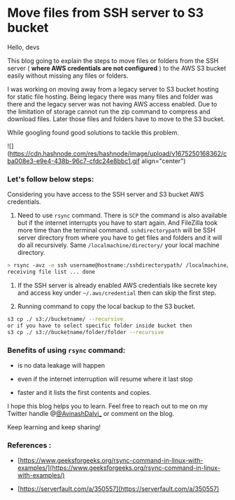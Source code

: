 # Move files from SSH server to S3 bucket

Hello, devs

This blog going to explain the steps to move files or folders from the SSH server ( **where AWS credentials are not configured** ) to the AWS S3 bucket easily without missing any files or folders.

I was working on moving away from a legacy server to S3 bucket hosting for static file hosting. Being legacy there was many files and folder was there and the legacy server was not having AWS access enabled. Due to the limitation of storage cannot run the zip command to compress and download files. Later those files and folders have to move to the S3 bucket.

While googling found good solutions to tackle this problem.

![](https://cdn.hashnode.com/res/hashnode/image/upload/v1675250168362/cba008e3-e9e4-438b-96c7-cfdc24e8bbc1.gif align="center")

### Let's follow below steps:

Considering you have access to the SSH server and S3 bucket AWS credentials.

1. Need to use `rsync` command. There is `SCP` the command is also available but if the internet interrupts you have to start again. And FileZilla took more time than the terminal command. `sshdirectorypath` will be SSH server directory from where you have to get files and folders and it will do all recursively. Same `/localmachine/directory/` your local machine directory.
    

```bash
> rsync -avz -e ssh username@hostname:/sshdirectorypath/ /localmachine/directory/
receiving file list ... done
```

1. If the SSH server is already enabled AWS credentials like secrete key and access key under `~/.aws/credential` then can skip the first step.
    
2. Running command to copy the local backup to the S3 bucket.
    

```bash
s3 cp ./ s3://bucketname/ --recursive
or if you have to select specific folder inside bucket then 
s3 cp ./ s3://bucketname/folder/folder --recursive
```

### Benefits of using `rsync` command:

* is no data leakage will happen
    
* even if the internet interruption will resume where it last stop
    
* faster and it lists the first contents and copies.
    

I hope this blog helps you to learn. Feel free to reach out to me on my Twitter handle @[@AvinashDalvi_](@AvinashDalvi_) or comment on the blog.

Keep learning and keep sharing!

### References :

* [https://www.geeksforgeeks.org/rsync-command-in-linux-with-examples/](https://www.geeksforgeeks.org/rsync-command-in-linux-with-examples/)
    
* [https://serverfault.com/a/350557](https://serverfault.com/a/350557)